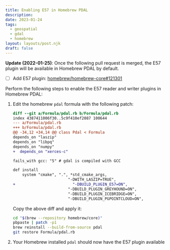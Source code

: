 ```yaml
---
title: Enabling E57 in Homebrew PDAL
description: 
date: 2023-01-24
tags:
  - geospatial
  - gdal
  - homebrew
layout: layouts/post.njk
draft: false
---
```


**Update (2022-01-25)**: Once the following pull request is merged, the E57 plugin will be available in Homebrew PDAL by default.

- [ ] Add E57 plugin: [homebrew/homebrew-core#121301](https://github.com/Homebrew/homebrew-core/pull/121301)

Perform the following steps to enable the E57 reader and writer plugins in Homebrew PDAL:

1. Edit the homebrew `pdal` formula with the following patch:

    ```diff
    diff --git a/Formula/pdal.rb b/Formula/pdal.rb
    index 4387411006f30..5c9f410ef2087 100644
    --- a/Formula/pdal.rb
    +++ b/Formula/pdal.rb
    @@ -34,12 +34,14 @@ class Pdal < Formula
    depends_on "laszip"
    depends_on "libpq"
    depends_on "numpy"
    +  depends_on "xerces-c"
    
    fails_with gcc: "5" # gdal is compiled with GCC
    
    def install
        system "cmake", ".", *std_cmake_args,
                            "-DWITH_LASZIP=TRUE",
    +                         "-DBUILD_PLUGIN_E57=ON",
                            "-DBUILD_PLUGIN_GREYHOUND=ON",
                            "-DBUILD_PLUGIN_ICEBRIDGE=ON",
                            "-DBUILD_PLUGIN_PGPOINTCLOUD=ON",
    ```

    Copy the above diff and apply it:

    ```bash
    cd "$(brew --repository homebrew/core)"
    pbpaste | patch -p1
    brew reinstall --build-from-source pdal
    git restore Formula/pdal.rb
    ```

2. Your Homebrew installed `pdal` should now have the E57 plugin available
